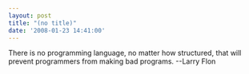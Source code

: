 ```yaml
---
layout: post
title: "(no title)"
date: '2008-01-23 14:41:00'
---
```


There is no programming language, no matter how structured, that will prevent programmers from making bad programs. --Larry Flon<br><br>